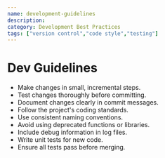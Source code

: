 ```yaml
---
name: development-guidelines
description: 
category: Development Best Practices
tags: ["version control","code style","testing"]
---
```


# Dev Guidelines

- Make changes in small, incremental steps.
- Test changes thoroughly before committing.
- Document changes clearly in commit messages.
- Follow the project's coding standards.
- Use consistent naming conventions.
- Avoid using deprecated functions or libraries.
- Include debug information in log files.
- Write unit tests for new code.
- Ensure all tests pass before merging.